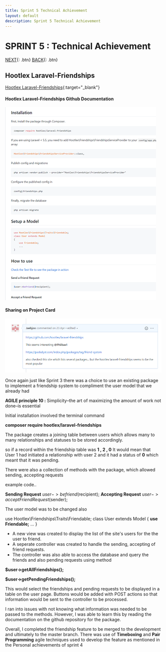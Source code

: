 ```yaml
---
title: Sprint 5 Technical Achievement
layout: default
description: Sprint 5 Technical Achievement
---
```


# SPRINT 5 : Technical Achievement

[NEXT](ta6.html){: .btn}
[BACK](ta4.html){: .btn}

## Hootlex Laravel-Friendships

[Hootlex Laravel-Friendships](https://github.com/hootlex/laravel-friendships){:target="_blank"}

#### Hootlex Laravel-Friendships Github Documentation

![Hootlex Laravel-Friendships](hootlex.png "Hootlex Laravel-Friendships")

#### Sharing on Project Card

![Project Card](hootlex2.png "Project Card")

Once again just like Sprint 3 there was a choice to use an existing package to implement a friendship system to compliment the user model that we already had


**AGILE principle 10 :** Simplicity–the art of maximizing the amount of work not done–is essential

Initial installation involved the terminal command

**composer require hootlex/laravel-friendships**

The package creates a joining table between users which allows many to many relationships and statuses to be stored accordingly.

so if a record within the friendship table was **1 , 2 , 0**
It would mean that User 1 had initiated a relationship with user 2 and it had a status of **0** which meant that it was pending. 

There were also a collection of methods with the package, which allowed sending, accepting requests

example code..

**Sending Request**
$user->befriend($recipient);
**Accepting Request**
$user->acceptFriendRequest($sender);

The user model was to be changed also

use Hootlex\Friendships\Traits\Friendable;
class User extends Model
{
    **use Friendable;**
    ...
}

* A new view was created to display the list of the site's users for the the user to friend. 
* A seperate controller was created to handle the sending, accepting of friend requests.
* The controller was also able to access the database and query the friends and also pending requests using method

**$user->getAllFriendships();**

**$user->getPendingFriendships();**

This would select the friendships and pending requests to be displayed in a table on the user page. Buttons would be added with POST actions so that information would be sent to the controller to be processed.

I ran into issues with not knowing what information was needed to be passed to the methods. However, I was able to learn this by reading the documentation on the github repository for the package.

Overall, I completed the friendship feature to be merged to the development and ultimately to the master branch. There was use of **Timeboxing** and **Pair Programming** agile techniques used to develop the feature as mentioned in the Personal achievements of sprint 4